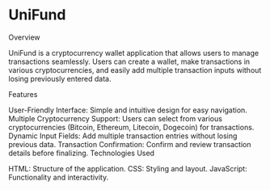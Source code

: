 # UniFund
Overview

UniFund is a cryptocurrency wallet application that allows users to manage transactions seamlessly. Users can create a wallet, make transactions in various cryptocurrencies, and easily add multiple transaction inputs without losing previously entered data.

Features

User-Friendly Interface: Simple and intuitive design for easy navigation.
Multiple Cryptocurrency Support: Users can select from various cryptocurrencies (Bitcoin, Ethereum, Litecoin, Dogecoin) for transactions.
Dynamic Input Fields: Add multiple transaction entries without losing previous data.
Transaction Confirmation: Confirm and review transaction details before finalizing.
Technologies Used

HTML: Structure of the application.
CSS: Styling and layout.
JavaScript: Functionality and interactivity.
